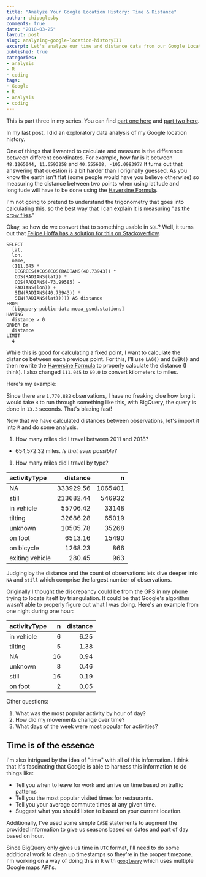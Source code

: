 ```yaml
---
title: "Analyze Your Google Location History: Time & Distance"
author: chipoglesby
comments: true
date: "2018-03-25"
layout: post
slug: analyzing-google-location-historyIII
excerpt: Let's analyze our time and distance data from our Google Location History
published: true
categories:
- analysis
- R
- coding
tags:
- Google
- R
- analysis
- coding
---
```


This is part three in my series. You can find
[part one here](/2018/03/2018-analyzing-google-location-historyII/) and
[part two here](/2018/03/2018-analyzing-google-location-historyII/).

In my last post, I did an exploratory data analysis of my Google location
history.

One of things that I wanted to calculate and measure is the difference between
different coordinates. For example, how far is it between
`48.1265044, 11.6593258` and `40.555608, -105.098397`? It turns out that
answering that question is a bit harder than I originally guessed. As you know
the earth isn't flat (some people would have you believe otherwise) so measuring
the distance between two points when using latitude and longitude will have to
be done using the [Haversine Formula](https://www.movable-type.co.uk/scripts/latlong.html).

I'm not going to pretend to understand the trigonometry that goes into
calculating this, so the best way that I can explain it is measuring
"[as the crow flies](https://en.wikipedia.org/wiki/As_the_crow_flies)."

Okay, so how do we convert that to something usable in `SQL`? Well, it turns out
that [Felipe Hoffa has a solution for this on Stackoverflow](https://stackoverflow.com/a/42068683).

```
SELECT
  lat,
  lon,
  name,
  (111.045 *
   DEGREES(ACOS(COS(RADIANS(40.73943)) *
   COS(RADIANS(lat)) *
   COS(RADIANS(-73.99585) -
   RADIANS(lon)) +
   SIN(RADIANS(40.73943)) *
   SIN(RADIANS(lat))))) AS distance
FROM
  [bigquery-public-data:noaa_gsod.stations]
HAVING
  distance > 0
ORDER BY
  distance
LIMIT
  4
```

While this is good for calculating a fixed point, I want to calculate the
distance between each previous point. For this, I'll use `LAG()` and `OVER()`
and then rewrite the
[Haversine Formula](http://www.plumislandmedia.net/mysql/haversine-mysql-nearest-loc/) to
properly calculate the distance (I think). I also changed `111.045` to `69.0` to
convert kilometers to miles.

Here's my example:
<script src="https://gist-it.appspot.com/github/chipoglesby/locationHistory/blob/master/code/haversineExample.sql"></script>

Since there are `1,770,882` observations, I have no freaking clue how long it
would take `R` to run through something like this, with BigQuery, the query
is done in `13.3` seconds. That's blazing fast!

Now that we have calculated distances between observations, let's import it into
`R` and do some analysis.

1. How many miles did I travel between 2011 and 2018?
  * 654,572.32 miles. *Is that even possible?*
1. How many miles did I travel by type?

|activityType    |  distance|       n|
|:---------------|---------:|-------:|
|NA              | 333929.56| 1065401|
|still           | 213682.44|  546932|
|in vehicle      |  55706.42|   33148|
|tilting         |  32686.28|   65019|
|unknown         |  10505.78|   35268|
|on foot         |   6513.16|   15490|
|on bicycle      |   1268.23|     866|
|exiting vehicle |    280.45|     963|

Judging by the distance and the count of observations lets dive
deeper into `NA` and `still` which comprise the largest number of observations.

Originally I thought the discrepancy could be from the GPS in my phone trying
to locate itself by triangulation. It could be that Google's algorithm wasn't
able to properly figure out what I was doing. Here's an example from one night
during one hour:

|activityType |  n| distance|
|:------------|--:|--------:|
|in vehicle   |  6|     6.25|
|tilting      |  5|     1.38|
|NA           | 16|     0.94|
|unknown      |  8|     0.46|
|still        | 16|     0.19|
|on foot      |  2|     0.05|

Other questions:
1. What was the most popular activity by hour of day?
2. How did my movements change over time?
3. What days of the week were most popular for activities?

## Time is of the essence
I'm also intrigued by the idea of "time" with all of this information.
I think that it's fascinating that Google is able to harness this information
to do things like:

* Tell you when to leave for work and arrive on time based on traffic patterns
* Tell you the most popular visited times for restaurants.
* Tell you your average commute times at any given time.
* Suggest what you should listen to based on your current location.

Additionally, I've used some simple `CASE` statements to augment the provided
information to give us seasons based on dates and part of day based on hour.

Since BigQuery only gives us time in `UTC` format, I'll need to do some 
additional work to clean up timestamps so they're in the proper timezone.
I'm working on a way of doing this in `R` with [`googleway`](https://github.com/SymbolixAU/googleway)
which uses multiple Google maps API's.
